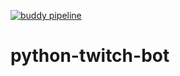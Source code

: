 [![buddy pipeline](https://eu.buddy.works/dmitrichevnick/python-twitch-bot/pipelines/pipeline/183226/badge.svg?token=5cdc6713637ac0af8889d62947db628b08f63e029931416d420202a1bfe0617c "buddy pipeline")](https://eu.buddy.works/dmitrichevnick/python-twitch-bot/pipelines/pipeline/183226)
# python-twitch-bot
